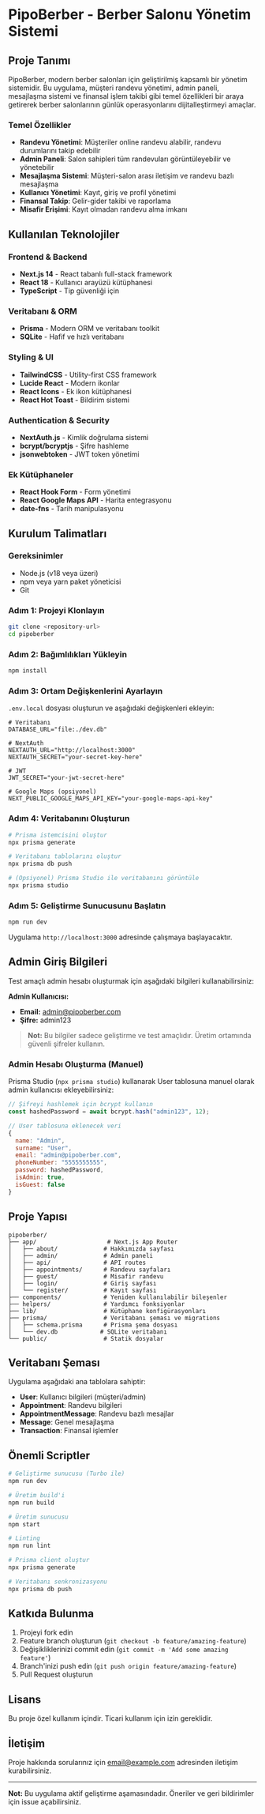 # PipoBerber - Berber Salonu Yönetim Sistemi

## Proje Tanımı

PipoBerber, modern berber salonları için geliştirilmiş kapsamlı bir yönetim sistemidir. Bu uygulama, müşteri randevu yönetimi, admin paneli, mesajlaşma sistemi ve finansal işlem takibi gibi temel özellikleri bir araya getirerek berber salonlarının günlük operasyonlarını dijitalleştirmeyi amaçlar.

### Temel Özellikler

- **Randevu Yönetimi**: Müşteriler online randevu alabilir, randevu durumlarını takip edebilir
- **Admin Paneli**: Salon sahipleri tüm randevuları görüntüleyebilir ve yönetebilir
- **Mesajlaşma Sistemi**: Müşteri-salon arası iletişim ve randevu bazlı mesajlaşma
- **Kullanıcı Yönetimi**: Kayıt, giriş ve profil yönetimi
- **Finansal Takip**: Gelir-gider takibi ve raporlama
- **Misafir Erişimi**: Kayıt olmadan randevu alma imkanı

## Kullanılan Teknolojiler

### Frontend & Backend
- **Next.js 14** - React tabanlı full-stack framework
- **React 18** - Kullanıcı arayüzü kütüphanesi
- **TypeScript** - Tip güvenliği için

### Veritabanı & ORM
- **Prisma** - Modern ORM ve veritabanı toolkit
- **SQLite** - Hafif ve hızlı veritabanı

### Styling & UI
- **TailwindCSS** - Utility-first CSS framework
- **Lucide React** - Modern ikonlar
- **React Icons** - Ek ikon kütüphanesi
- **React Hot Toast** - Bildirim sistemi

### Authentication & Security
- **NextAuth.js** - Kimlik doğrulama sistemi
- **bcrypt/bcryptjs** - Şifre hashleme
- **jsonwebtoken** - JWT token yönetimi

### Ek Kütüphaneler
- **React Hook Form** - Form yönetimi
- **React Google Maps API** - Harita entegrasyonu
- **date-fns** - Tarih manipulasyonu

## Kurulum Talimatları

### Gereksinimler
- Node.js (v18 veya üzeri)
- npm veya yarn paket yöneticisi
- Git

### Adım 1: Projeyi Klonlayın
```bash
git clone <repository-url>
cd pipoberber
```

### Adım 2: Bağımlılıkları Yükleyin
```bash
npm install
```

### Adım 3: Ortam Değişkenlerini Ayarlayın
`.env.local` dosyası oluşturun ve aşağıdaki değişkenleri ekleyin:

```env
# Veritabanı
DATABASE_URL="file:./dev.db"

# NextAuth
NEXTAUTH_URL="http://localhost:3000"
NEXTAUTH_SECRET="your-secret-key-here"

# JWT
JWT_SECRET="your-jwt-secret-here"

# Google Maps (opsiyonel)
NEXT_PUBLIC_GOOGLE_MAPS_API_KEY="your-google-maps-api-key"
```

### Adım 4: Veritabanını Oluşturun
```bash
# Prisma istemcisini oluştur
npx prisma generate

# Veritabanı tablolarını oluştur
npx prisma db push

# (Opsiyonel) Prisma Studio ile veritabanını görüntüle
npx prisma studio
```

### Adım 5: Geliştirme Sunucusunu Başlatın
```bash
npm run dev
```

Uygulama `http://localhost:3000` adresinde çalışmaya başlayacaktır.

## Admin Giriş Bilgileri

Test amaçlı admin hesabı oluşturmak için aşağıdaki bilgileri kullanabilirsiniz:

**Admin Kullanıcısı:**
- **Email:** admin@pipoberber.com
- **Şifre:** admin123

> **Not:** Bu bilgiler sadece geliştirme ve test amaçlıdır. Üretim ortamında güvenli şifreler kullanın.

### Admin Hesabı Oluşturma (Manuel)
Prisma Studio (`npx prisma studio`) kullanarak User tablosuna manuel olarak admin kullanıcısı ekleyebilirsiniz:

```javascript
// Şifreyi hashlemek için bcrypt kullanın
const hashedPassword = await bcrypt.hash("admin123", 12);

// User tablosuna eklenecek veri
{
  name: "Admin",
  surname: "User",
  email: "admin@pipoberber.com",
  phoneNumber: "5555555555",
  password: hashedPassword,
  isAdmin: true,
  isGuest: false
}
```

## Proje Yapısı

```
pipoberber/
├── app/                    # Next.js App Router
│   ├── about/             # Hakkımızda sayfası
│   ├── admin/             # Admin paneli
│   ├── api/               # API routes
│   ├── appointments/      # Randevu sayfaları
│   ├── guest/             # Misafir randevu
│   ├── login/             # Giriş sayfası
│   └── register/          # Kayıt sayfası
├── components/            # Yeniden kullanılabilir bileşenler
├── helpers/               # Yardımcı fonksiyonlar
├── lib/                   # Kütüphane konfigürasyonları
├── prisma/                # Veritabanı şeması ve migrations
│   ├── schema.prisma      # Prisma şema dosyası
│   └── dev.db            # SQLite veritabanı
└── public/                # Statik dosyalar
```

## Veritabanı Şeması

Uygulama aşağıdaki ana tablolara sahiptir:

- **User**: Kullanıcı bilgileri (müşteri/admin)
- **Appointment**: Randevu bilgileri
- **AppointmentMessage**: Randevu bazlı mesajlar
- **Message**: Genel mesajlaşma
- **Transaction**: Finansal işlemler

## Önemli Scriptler

```bash
# Geliştirme sunucusu (Turbo ile)
npm run dev

# Üretim build'i
npm run build

# Üretim sunucusu
npm start

# Linting
npm run lint

# Prisma client oluştur
npx prisma generate

# Veritabanı senkronizasyonu
npx prisma db push
```

## Katkıda Bulunma

1. Projeyi fork edin
2. Feature branch oluşturun (`git checkout -b feature/amazing-feature`)
3. Değişikliklerinizi commit edin (`git commit -m 'Add some amazing feature'`)
4. Branch'inizi push edin (`git push origin feature/amazing-feature`)
5. Pull Request oluşturun

## Lisans

Bu proje özel kullanım içindir. Ticari kullanım için izin gereklidir.

## İletişim

Proje hakkında sorularınız için [email@example.com](mailto:email@example.com) adresinden iletişim kurabilirsiniz.

---

**Not:** Bu uygulama aktif geliştirme aşamasındadır. Öneriler ve geri bildirimler için issue açabilirsiniz.
